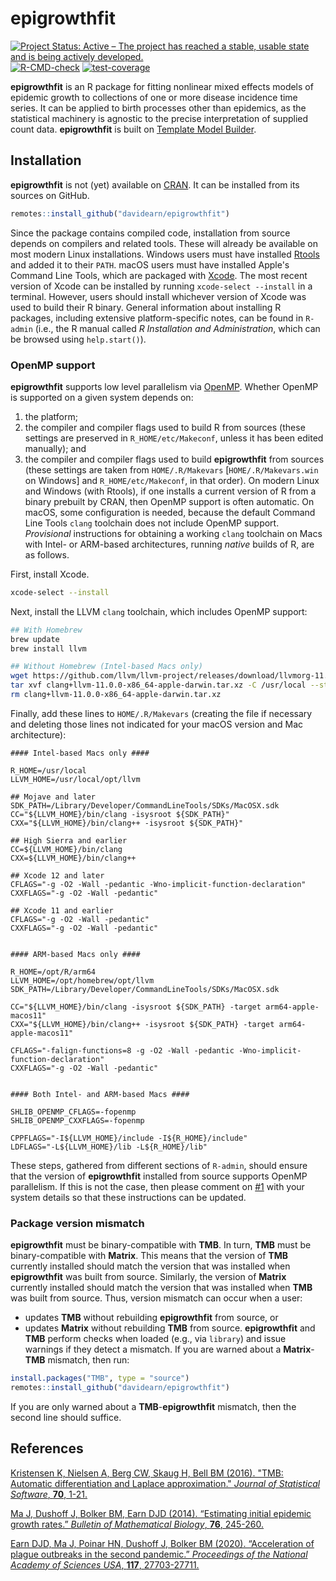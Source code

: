 # epigrowthfit

<!-- badges: start -->
[![Project Status: Active – The project has reached a stable, usable state and is being actively developed.](https://www.repostatus.org/badges/latest/active.svg)](https://www.repostatus.org/#active)
[![R-CMD-check](https://github.com/davidearn/epigrowthfit/actions/workflows/R-CMD-check.yaml/badge.svg)](https://github.com/davidearn/epigrowthfit/actions/workflows/R-CMD-check.yaml)
[![test-coverage](https://github.com/davidearn/epigrowthfit/actions/workflows/test-coverage.yaml/badge.svg)](https://github.com/davidearn/epigrowthfit/actions/workflows/test-coverage.yaml)
<!-- badges: end -->

**epigrowthfit** is an R package for fitting nonlinear mixed effects
models of epidemic growth to collections of one or more disease
incidence time series. It can be applied to birth processes other
than epidemics, as the statistical machinery is agnostic to the
precise interpretation of supplied count data. **epigrowthfit**
is built on [Template Model Builder](https://github.com/kaskr/adcomp).

## Installation

**epigrowthfit** is not (yet) available on
[CRAN](https://cran.r-project.org/). 
It can be installed from its sources on GitHub.

```r
remotes::install_github("davidearn/epigrowthfit")
```

Since the package contains compiled code, installation from source 
depends on compilers and related tools.
These will already be available on most modern Linux installations.
Windows users must have installed
[Rtools](https://cran.r-project.org/bin/windows/Rtools/)
and added it to their `PATH`.
macOS users must have installed Apple's Command Line Tools,
which are packaged with [Xcode](https://developer.apple.com/xcode/).
The most recent version of Xcode can be installed by running 
`xcode-select --install` in a terminal.
However, users should install whichever version of Xcode was used 
to build their R binary.
General information about installing R packages, 
including extensive platform-specific notes, can be found in `R-admin`
(i.e., the R manual called _R Installation and Administration_,
which can be browsed using `help.start()`).

### OpenMP support

**epigrowthfit** supports low level parallelism via 
[OpenMP](https://en.wikipedia.org/wiki/OpenMP).
Whether OpenMP is supported on a given system depends on: 
1. the platform;
2. the compiler and compiler flags used to build R from sources
   (these settings are preserved in `R_HOME/etc/Makeconf`, 
   unless it has been edited manually); and
3. the compiler and compiler flags used to build **epigrowthfit**
   from sources (these settings are taken from `HOME/.R/Makevars`
   [`HOME/.R/Makevars.win` on Windows] and `R_HOME/etc/Makeconf`, 
   in that order).
On modern Linux and Windows (with Rtools), if one installs
a current version of R from a binary prebuilt by CRAN, then
OpenMP support is often automatic.
On macOS, some configuration is needed, because the default
Command Line Tools `clang` toolchain does not include OpenMP
support. _Provisional_ instructions for obtaining a working
`clang` toolchain on Macs with Intel- or ARM-based architectures,
running _native_ builds of R, are as follows.

First, install Xcode.

```bash
xcode-select --install
```

Next, install the LLVM `clang` toolchain, which includes OpenMP 
support:

```bash
## With Homebrew
brew update
brew install llvm

## Without Homebrew (Intel-based Macs only)
wget https://github.com/llvm/llvm-project/releases/download/llvmorg-11.0.0/clang+llvm-11.0.0-x86_64-apple-darwin.tar.xz
tar xvf clang+llvm-11.0.0-x86_64-apple-darwin.tar.xz -C /usr/local --strip-components 1
rm clang+llvm-11.0.0-x86_64-apple-darwin.tar.xz
```

Finally, add these lines to `HOME/.R/Makevars` (creating the 
file if necessary and deleting those lines not indicated for 
your macOS version and Mac architecture):

```make
#### Intel-based Macs only ####

R_HOME=/usr/local
LLVM_HOME=/usr/local/opt/llvm

## Mojave and later
SDK_PATH=/Library/Developer/CommandLineTools/SDKs/MacOSX.sdk
CC="${LLVM_HOME}/bin/clang -isysroot ${SDK_PATH}"
CXX="${LLVM_HOME}/bin/clang++ -isysroot ${SDK_PATH}"

## High Sierra and earlier
CC=${LLVM_HOME}/bin/clang
CXX=${LLVM_HOME}/bin/clang++

## Xcode 12 and later
CFLAGS="-g -O2 -Wall -pedantic -Wno-implicit-function-declaration"
CXXFLAGS="-g -O2 -Wall -pedantic"

## Xcode 11 and earlier
CFLAGS="-g -O2 -Wall -pedantic"
CXXFLAGS="-g -O2 -Wall -pedantic"


#### ARM-based Macs only ####

R_HOME=/opt/R/arm64
LLVM_HOME=/opt/homebrew/opt/llvm
SDK_PATH=/Library/Developer/CommandLineTools/SDKs/MacOSX.sdk

CC="${LLVM_HOME}/bin/clang -isysroot ${SDK_PATH} -target arm64-apple-macos11"
CXX="${LLVM_HOME}/bin/clang++ -isysroot ${SDK_PATH} -target arm64-apple-macos11"

CFLAGS="-falign-functions=8 -g -O2 -Wall -pedantic -Wno-implicit-function-declaration"
CXXFLAGS="-g -O2 -Wall -pedantic"


#### Both Intel- and ARM-based Macs ####

SHLIB_OPENMP_CFLAGS=-fopenmp
SHLIB_OPENMP_CXXFLAGS=-fopenmp

CPPFLAGS="-I${LLVM_HOME}/include -I${R_HOME}/include"
LDFLAGS="-L${LLVM_HOME}/lib -L${R_HOME}/lib"
```

These steps, gathered from different sections of `R-admin`, 
should ensure that the version of **epigrowthfit** installed 
from source supports OpenMP parallelism. If this is not the
case, then please comment on 
[#1](https://github.com/davidearn/epigrowthfit/issues/1)
with your system details so that these instructions can be 
updated.


### Package version mismatch

**epigrowthfit** must be binary-compatible with **TMB**. 
In turn, **TMB** must be binary-compatible with **Matrix**. 
This means that the version of **TMB** currently installed should 
match the version that was installed when **epigrowthfit** was 
built from source. Similarly, the version of **Matrix** currently 
installed should match the version that was installed when 
**TMB** was built from source. Thus, version mismatch can occur
when a user:
* updates **TMB** without rebuilding **epigrowthfit** from source, or
* updates **Matrix** without rebuilding **TMB** from source.
**epigrowthfit** and **TMB** perform checks when loaded 
(e.g., via `library`) and issue warnings if they detect a mismatch. 
If you are warned about a **Matrix**-**TMB** mismatch, then run:

```r
install.packages("TMB", type = "source")
remotes::install_github("davidearn/epigrowthfit")
```

If you are only warned about a **TMB**-**epigrowthfit** mismatch,
then the second line should suffice.

## References

[Kristensen K, Nielsen A, Berg CW, Skaug H, Bell BM (2016). "TMB: Automatic differentiation and Laplace approximation." *Journal of Statistical Software*, **70**, 1-21.](https://www.jstatsoft.org/article/view/v070i05)

[Ma J, Dushoff J, Bolker BM, Earn DJD (2014). “Estimating initial epidemic growth rates.” *Bulletin of Mathematical Biology*, **76**, 245-260.](https://davidearn.mcmaster.ca/publications/MaEtAl2014)

[Earn DJD, Ma J, Poinar HN, Dushoff J, Bolker BM (2020). “Acceleration of plague outbreaks in the second pandemic.” *Proceedings of the National Academy of Sciences USA*, **117**, 27703-27711.](https://davidearn.mcmaster.ca/publications/EarnEtAl2020)
